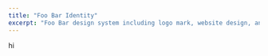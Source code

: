```yaml
---
title: "Foo Bar Identity"
excerpt: "Foo Bar design system including logo mark, website design, and branding applications."
---
```

hi